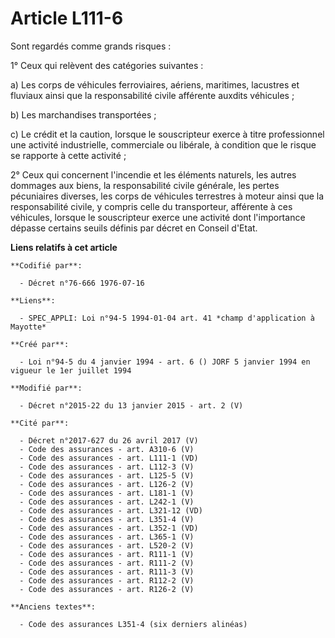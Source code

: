 # Article L111-6

Sont regardés comme grands risques :

1° Ceux qui relèvent des catégories suivantes :

a) Les corps de véhicules ferroviaires, aériens, maritimes, lacustres et fluviaux ainsi que la responsabilité civile
afférente auxdits véhicules ;

b) Les marchandises transportées ;

c) Le crédit et la caution, lorsque le souscripteur exerce à titre professionnel une activité industrielle, commerciale ou
libérale, à condition que le risque se rapporte à cette activité ;

2° Ceux qui concernent l'incendie et les éléments naturels, les autres dommages aux biens, la responsabilité civile générale,
les pertes pécuniaires diverses, les corps de véhicules terrestres à moteur ainsi que la responsabilité civile, y compris
celle du transporteur, afférente à ces véhicules, lorsque le souscripteur exerce une activité dont l'importance dépasse
certains seuils définis par décret en Conseil d'Etat.

**Liens relatifs à cet article**

	**Codifié par**:

	  - Décret n°76-666 1976-07-16

	**Liens**:

	  - SPEC_APPLI: Loi n°94-5 1994-01-04 art. 41 *champ d'application à Mayotte*

	**Créé par**:

	  - Loi n°94-5 du 4 janvier 1994 - art. 6 () JORF 5 janvier 1994 en vigueur le 1er juillet 1994

	**Modifié par**:

	  - Décret n°2015-22 du 13 janvier 2015 - art. 2 (V)

	**Cité par**:

	  - Décret n°2017-627 du 26 avril 2017 (V)
	  - Code des assurances - art. A310-6 (V)
	  - Code des assurances - art. L111-1 (VD)
	  - Code des assurances - art. L112-3 (V)
	  - Code des assurances - art. L125-5 (V)
	  - Code des assurances - art. L126-2 (V)
	  - Code des assurances - art. L181-1 (V)
	  - Code des assurances - art. L242-1 (V)
	  - Code des assurances - art. L321-12 (VD)
	  - Code des assurances - art. L351-4 (V)
	  - Code des assurances - art. L352-1 (VD)
	  - Code des assurances - art. L365-1 (V)
	  - Code des assurances - art. L520-2 (V)
	  - Code des assurances - art. R111-1 (V)
	  - Code des assurances - art. R111-2 (V)
	  - Code des assurances - art. R111-3 (V)
	  - Code des assurances - art. R112-2 (V)
	  - Code des assurances - art. R126-2 (V)

	**Anciens textes**:

	  - Code des assurances L351-4 (six derniers alinéas)
